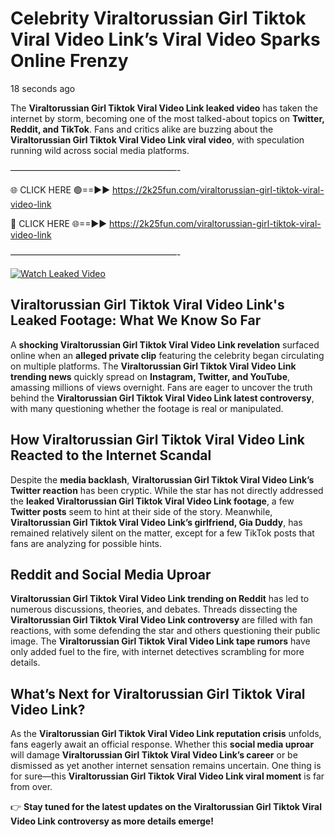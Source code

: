 # Celebrity Viraltorussian Girl Tiktok Viral Video Link’s Viral Video Sparks Online Frenzy

18 seconds ago

The **Viraltorussian Girl Tiktok Viral Video Link leaked video** has taken the internet by storm, becoming one of the most talked-about topics on **Twitter, Reddit, and TikTok**. Fans and critics alike are buzzing about the **Viraltorussian Girl Tiktok Viral Video Link viral video**, with speculation running wild across social media platforms.

———————————————————-

🌐 CLICK HERE 🟢==►► https://2k25fun.com/viraltorussian-girl-tiktok-viral-video-link

🔴 CLICK HERE 🌐==►► https://2k25fun.com/viraltorussian-girl-tiktok-viral-video-link

———————————————————-

[![Watch Leaked Video](https://miro.medium.com/v2/resize:fit:828/format:webp/1*cilzJN44JGOrTw9NJCrNHA.gif "Watch Leaked Video")](https://2k25fun.com/viraltorussian-girl-tiktok-viral-video-link)

## **Viraltorussian Girl Tiktok Viral Video Link's Leaked Footage: What We Know So Far**  
A **shocking Viraltorussian Girl Tiktok Viral Video Link revelation** surfaced online when an **alleged private clip** featuring the celebrity began circulating on multiple platforms. The **Viraltorussian Girl Tiktok Viral Video Link trending news** quickly spread on **Instagram, Twitter, and YouTube**, amassing millions of views overnight. Fans are eager to uncover the truth behind the **Viraltorussian Girl Tiktok Viral Video Link latest controversy**, with many questioning whether the footage is real or manipulated.  

## **How Viraltorussian Girl Tiktok Viral Video Link Reacted to the Internet Scandal**  
Despite the **media backlash**, **Viraltorussian Girl Tiktok Viral Video Link’s Twitter reaction** has been cryptic. While the star has not directly addressed the **leaked Viraltorussian Girl Tiktok Viral Video Link footage**, a few **Twitter posts** seem to hint at their side of the story. Meanwhile, **Viraltorussian Girl Tiktok Viral Video Link’s girlfriend, Gia Duddy**, has remained relatively silent on the matter, except for a few TikTok posts that fans are analyzing for possible hints.  

## **Reddit and Social Media Uproar**  
**Viraltorussian Girl Tiktok Viral Video Link trending on Reddit** has led to numerous discussions, theories, and debates. Threads dissecting the **Viraltorussian Girl Tiktok Viral Video Link controversy** are filled with fan reactions, with some defending the star and others questioning their public image. The **Viraltorussian Girl Tiktok Viral Video Link tape rumors** have only added fuel to the fire, with internet detectives scrambling for more details.  

## **What’s Next for Viraltorussian Girl Tiktok Viral Video Link?**  
As the **Viraltorussian Girl Tiktok Viral Video Link reputation crisis** unfolds, fans eagerly await an official response. Whether this **social media uproar** will damage **Viraltorussian Girl Tiktok Viral Video Link’s career** or be dismissed as yet another internet sensation remains uncertain. One thing is for sure—this **Viraltorussian Girl Tiktok Viral Video Link viral moment** is far from over.  

👉 **Stay tuned for the latest updates on the Viraltorussian Girl Tiktok Viral Video Link controversy as more details emerge!**  